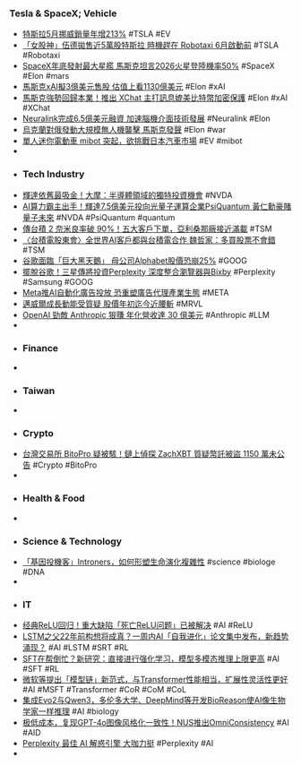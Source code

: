 ### Tesla & SpaceX; Vehicle
- [特斯拉5月挪威銷量年增213%](https://news.cnyes.com/news/id/6003702) #TSLA #EV
- [「女股神」伍德拋售近5萬股特斯拉 時機趕在 Robotaxi 6月啟動前](https://money.udn.com/money/story/123398/8781117) #TSLA #Robotaxi
- [SpaceX年底發射最大星艦 馬斯克坦言2026火星登陸機率50%](https://news.pchome.com.tw/science/technice/20250602/index-74885175292421338005.html) #SpaceX #Elon #mars
- [馬斯克xAI擬3億美元售股 估值上看1130億美元](https://news.cnyes.com/news/id/6004085) #Elon #xAI
- [馬斯克強勢回歸本業！推出 XChat 主打訊息媲美比特幣加密保護](https://money.udn.com/money/story/5599/8778828) #Elon #xAI #XChat
- [Neuralink完成6.5億美元融資 加速腦機介面技術發展](https://hk.finance.yahoo.com/news/neuralink完成6-5億美元融資-加速腦機介面技術發展-202551890.html) #Neuralink #Elon
- [烏克蘭對俄發動大規模無人機襲擊 馬斯克發聲](https://news.cnyes.com/news/id/6003294) #Elon #war
- [單人迷你電動車 mibot 突起，欲挑戰日本汽車市場](https://technews.tw/2025/06/02/mibot-rise/) #EV #mibot
-
- ### Tech Industry
- [輝達依舊最吸金！大摩：半導體領域的獨特投資機會](https://news.cnyes.com/news/id/6004123) #NVDA
- [AI算力霸主出手！輝達7.5億美元投向光量子運算企業PsiQuantum 黃仁勳豪賭量子未來](https://news.cnyes.com/news/id/6004670) #NVDA #PsiQuantum #quantum
- [傳台積 2 奈米良率破 90%！五大客戶下單，亞利桑那廠接近滿載](https://technews.tw/2025/06/03/tsmc-arizona-us-plant-close-to-100-capacity/) #TSM
- [〈台積電股東會〉全世界AI客戶都與台積電合作 魏哲家：多買股票不會錯](https://news.cnyes.com/news/id/6004600) #TSM
- [谷歌面臨「巨大黑天鵝」 母公司Alphabet股價恐崩25%](https://news.cnyes.com/news/id/6004531) #GOOG
- [擺脫谷歌！三星傳將投資Perplexity 深度整合瀏覽器與Bixby](https://news.cnyes.com/news/id/6002704) #Perplexity #Samsung #GOOG
- [Meta推AI自動化廣告投放 恐重塑廣告代理產業生態](https://uanalyze.com.tw/articles/2317020735) #META
- [邁威爾成長動能受質疑 股價年初迄今近腰斬](https://finance.technews.tw/2025/06/02/marvell-growth-momentum-is-questioned-by-investors/) #MRVL
- [OpenAI 勁敵 Anthropic 狠賺 年化營收達 30 億美元](https://finance.technews.tw/2025/06/02/anthropic-hits-3-billion-in-annualized-revenue-on-business-demand-for-ai/) #Anthropic #LLM
-
- ### Finance
-
- ### Taiwan
-
- ### Crypto
- [台灣交易所 BitoPro 疑被駭！鏈上偵探 ZachXBT 質疑幣託被盜 1150 萬未公告](https://abmedia.io/bitopro-hacked-1150-zachxbt) #Crypto #BitoPro
-
- ### Health & Food
-
- ### Science & Technology
- [「基因投機客」Introners，如何形塑生命演化複雜性](https://technews.tw/2025/06/02/selfish-genes-called-introners-proven-to-be-a-major-source-of-genetic-complexity/) #science #biologe #DNA
-
- ### IT
- [经典ReLU回归！重大缺陷「死亡ReLU问题」已被解决](https://www.jiqizhixin.com/articles/2025-06-03-7) #AI #ReLU
- [LSTM之父22年前构想将成真？一周内AI「自我进化」论文集中发布，新趋势涌现？](https://www.jiqizhixin.com/articles/2025-06-02-4) #AI #LSTM #SRT #RL
- [SFT在帮倒忙？新研究：直接进行强化学习，模型多模态推理上限更高](https://www.jiqizhixin.com/articles/2025-06-01-3) #AI #SFT #RL
- [微软等提出「模型链」新范式，与Transformer性能相当，扩展性灵活性更好](https://www.jiqizhixin.com/articles/2025-06-02-3) #AI #MSFT #Transformer #CoR #CoM #CoL
- [集成Evo2与Qwen3，多伦多大学、DeepMind等开发BioReason使AI像生物学家一样推理](https://www.jiqizhixin.com/articles/2025-06-03-4) #AI #biology
- [极低成本，复现GPT-4o图像风格化一致性！NUS推出OmniConsistency](https://www.jiqizhixin.com/articles/2025-06-01-2) #AI #AID
- [Perplexity 最佳 AI 解惑引擎 大咖力挺](https://udn.com/news/story/7240/8780397) #Perplexity #AI
-